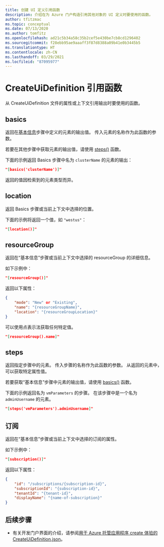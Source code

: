 ```yaml
---
title: 创建 UI 定义引用函数
description: 介绍在为 Azure 门户构造引用其他对象的 UI 定义时要使用的函数。
author: tfitzmac
ms.topic: conceptual
ms.date: 07/13/2020
ms.author: tomfitz
ms.openlocfilehash: ad21c5b34a58c35b2cef5e430be7cb8cd1296402
ms.sourcegitcommit: f28ebb95ae9aaaff3f87d8388a09b41e0b3445b5
ms.translationtype: HT
ms.contentlocale: zh-CN
ms.lasthandoff: 03/29/2021
ms.locfileid: "87095977"
---
```

# <a name="createuidefinition-referencing-functions"></a>CreateUiDefinition 引用函数

从 CreateUiDefinition 文件的属性或上下文引用输出时要使用的函数。

## <a name="basics"></a>basics

返回在[基本信息](create-uidefinition-overview.md#basics)步骤中定义的元素的输出值。 传入元素的名称作为此函数的参数。

若要在其他步骤中获取元素的输出值，请使用 [steps()](#steps) 函数。

下面的示例返回 Basics 步骤中名为 `clusterName` 的元素的输出：

```json
"[basics('clusterName')]"
```

返回的值因检索到的元素类型而异。

## <a name="location"></a>location

返回 Basics 步骤或当前上下文中选择的位置。

下面的示例将返回一个值，如 `"westus"`：

```json
"[location()]"
```

## <a name="resourcegroup"></a>resourceGroup

返回在“基本信息”步骤或当前上下文中选择的 resourceGroup 的详细信息。

如下示例中：

```json
"[resourceGroup()]"
```

返回以下属性：

```json
{
    "mode": "New" or "Existing",
    "name": "{resourceGroupName}",
    "location": "{resourceGroupLocation}"
}
```

可以使用点表示法获取任何特定值。

```json
"[resourceGroup().name]"
```

## <a name="steps"></a>steps

返回指定步骤中的元素。 传入步骤的名称作为此函数的参数。 从返回的元素中，可以获取特定属性值。

若要获取“基本信息”步骤中元素的输出值，请使用 [basics()](#basics) 函数。

下面的示例返回名为 `vmParameters` 的步骤。 在该步骤中是一个名为 `adminUsername` 的元素。

```json
"[steps('vmParameters').adminUsername]"
```

## <a name="subscription"></a>订阅

返回在“基本信息”步骤或当前上下文中选择的订阅的属性。

如下示例中：

```json
"[subscription()]"
```

返回以下属性：

```json
{
    "id": "/subscriptions/{subscription-id}",
    "subscriptionId": "{subscription-id}",
    "tenantId": "{tenant-id}",
    "displayName": "{name-of-subscription}"
}
```

## <a name="next-steps"></a>后续步骤

* 有关开发门户界面的介绍，请参阅[用于 Azure 托管应用程序 create 体验的 CreateUiDefinition.json](create-uidefinition-overview.md)。
